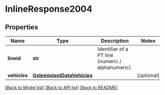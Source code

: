 # InlineResponse2004

## Properties
Name | Type | Description | Notes
------------ | ------------- | ------------- | -------------
**lineid** | **str** | Identifier of a PT line (numeric / alphanumeric). | 
**vehicles** | [**GolemiolastDataVehicles**](GolemiolastDataVehicles.md) |  | [optional] 

[[Back to Model list]](../README.md#documentation-for-models) [[Back to API list]](../README.md#documentation-for-api-endpoints) [[Back to README]](../README.md)


